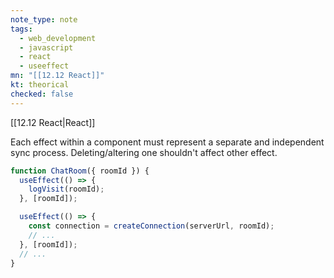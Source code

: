 ```yaml
---
note_type: note
tags:
  - web_development
  - javascript
  - react
  - useeffect
mn: "[[12.12 React]]"
kt: theorical
checked: false
---
```

[[12.12 React|React]]

Each effect within a component must represent a separate and independent sync process. Deleting/altering one shouldn't affect other effect. 

```jsx
function ChatRoom({ roomId }) {
  useEffect(() => {
    logVisit(roomId);
  }, [roomId]);

  useEffect(() => {
    const connection = createConnection(serverUrl, roomId);
    // ...
  }, [roomId]);
  // ...
}
```

